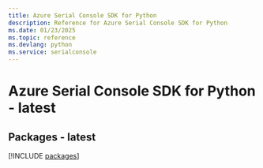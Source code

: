 ```yaml
---
title: Azure Serial Console SDK for Python
description: Reference for Azure Serial Console SDK for Python
ms.date: 01/23/2025
ms.topic: reference
ms.devlang: python
ms.service: serialconsole
---
```

# Azure Serial Console SDK for Python - latest
## Packages - latest
[!INCLUDE [packages](serial-console-index.md)]